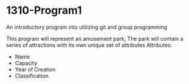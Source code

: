 # 1310-Program1
An introductory program into utilizing git and group programming

This program will represent an amusement park, The park will contain a series of attractions with its own unique set of attributes 
Attributes: 
* Name
* Capacity
* Year of Creation
* Classification